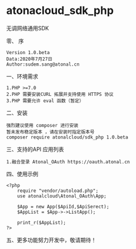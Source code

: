 # atonacloud_sdk_php
无调网络通用SDK 

 零、 序
    
    Version 1.0.beta  
    Data:2020年7月27日  
    Author:sudem.sang@atonal.cn



 一、环境需求

    1.PHP >=7.0  
    2.PHP 需要安装CURL 拓展并支持使用 HTTPS 协议
    3.PHP 需要允许 eval 函数（暂定）
 
 
 二、安装
 
    强烈建议使用 composer 进行安装  
    暂未发布稳定版本 ，请在安装时指定版本号
    composer require atonalcloud/sdk_php 1.0.beta
    
    
 三、支持的API 应用列表
 
    1.融合登录 Atonal_OAuth https://oauth.atonal.cn
    
 四、使用示例
    
    <?php
        require "vendor/autoload.php";
        use atonalcloud\Atonal_OAuth\App;
    
        $App = new App($ApiId,$ApiSerect);
        $AppList = $App->->ListApp();
        
        print_r($AppList);
    ?>
    
 五、更多功能努力开发中，敬请期待！